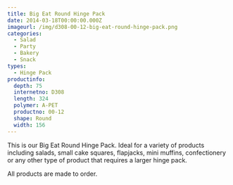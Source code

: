 ```yaml
---
title: Big Eat Round Hinge Pack
date: 2014-03-18T00:00:00.000Z
imageurl: /img/d308-00-12-big-eat-round-hinge-pack.png
categories:
  - Salad
  - Party
  - Bakery
  - Snack
types:
  - Hinge Pack
productinfo:
  depth: 75
  internetno: D308
  length: 324
  polymer: A-PET
  productno: 00-12
  shape: Round
  width: 156
---
```

This is our Big Eat Round Hinge Pack. Ideal for a variety of products including salads, small cake squares, flapjacks, mini muffins, confectionery or any other type of product that requires a larger hinge pack.

All products are made to order.
